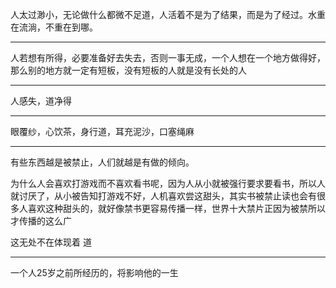 人太过渺小，无论做什么都微不足道，人活着不是为了结果，而是为了经过。水重在流淌，不重在到哪。
___
人若想有所得，必要准备好去失去，否则一事无成，一个人想在一个地方做得好，那么别的地方就一定有短板，没有短板的人就是没有长处的人
___
人感失，道净得
___
眼覆纱，心饮茶，身行道，耳充泥沙，口塞绳麻
___
有些东西越是被禁止，人们就越是有做的倾向。

  

为什么人会喜欢打游戏而不喜欢看书呢，因为人从小就被强行要求要看书，所以人就讨厌了，从小被告知打游戏不好，人机喜欢尝这甜头，其实书被禁止读也会有很多人喜欢这种甜头的，就好像禁书更容易传播一样，世界十大禁片正因为被禁所以才传播的这么广

  

这无处不在体现着 道
___
一个人25岁之前所经历的，将影响他的一生